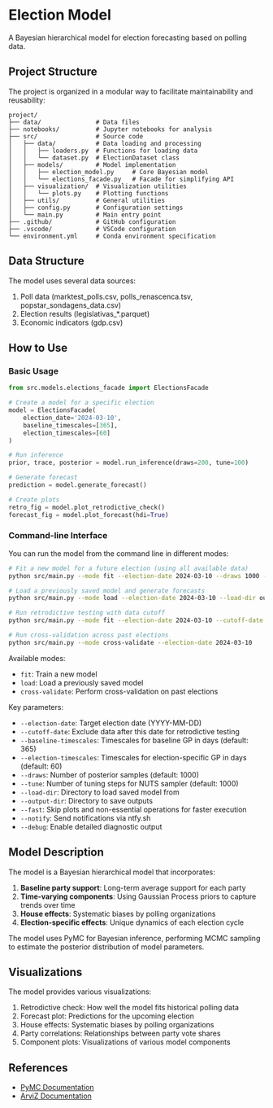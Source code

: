 # Election Model

A Bayesian hierarchical model for election forecasting based on polling data.

## Project Structure

The project is organized in a modular way to facilitate maintainability and reusability:

```
project/
├── data/               # Data files
├── notebooks/          # Jupyter notebooks for analysis
├── src/                # Source code
│   ├── data/           # Data loading and processing
│   │   ├── loaders.py  # Functions for loading data
│   │   └── dataset.py  # ElectionDataset class
│   ├── models/         # Model implementation
│   │   ├── election_model.py     # Core Bayesian model
│   │   └── elections_facade.py   # Facade for simplifying API
│   ├── visualization/  # Visualization utilities
│   │   └── plots.py    # Plotting functions
│   ├── utils/          # General utilities
│   ├── config.py       # Configuration settings
│   └── main.py         # Main entry point
├── .github/            # GitHub configuration
├── .vscode/            # VSCode configuration
└── environment.yml     # Conda environment specification
```

## Data Structure

The model uses several data sources:

1. Poll data (marktest_polls.csv, polls_renascenca.tsv, popstar_sondagens_data.csv)
2. Election results (legislativas_*.parquet)
3. Economic indicators (gdp.csv)

## How to Use

### Basic Usage

```python
from src.models.elections_facade import ElectionsFacade

# Create a model for a specific election
model = ElectionsFacade(
    election_date='2024-03-10',
    baseline_timescales=[365],
    election_timescales=[60]
)

# Run inference
prior, trace, posterior = model.run_inference(draws=200, tune=100)

# Generate forecast
prediction = model.generate_forecast()

# Create plots
retro_fig = model.plot_retrodictive_check()
forecast_fig = model.plot_forecast(hdi=True)
```

### Command-line Interface

You can run the model from the command line in different modes:

```bash
# Fit a new model for a future election (using all available data)
python src/main.py --mode fit --election-date 2024-03-10 --draws 1000 --tune 1000

# Load a previously saved model and generate forecasts
python src/main.py --mode load --election-date 2024-03-10 --load-dir outputs/your-model-directory

# Run retrodictive testing with data cutoff
python src/main.py --mode fit --election-date 2024-03-10 --cutoff-date 2024-01-01

# Run cross-validation across past elections
python src/main.py --mode cross-validate --election-date 2024-03-10
```

Available modes:
- `fit`: Train a new model
- `load`: Load a previously saved model
- `cross-validate`: Perform cross-validation on past elections

Key parameters:
- `--election-date`: Target election date (YYYY-MM-DD)
- `--cutoff-date`: Exclude data after this date for retrodictive testing
- `--baseline-timescales`: Timescales for baseline GP in days (default: 365)
- `--election-timescales`: Timescales for election-specific GP in days (default: 60)
- `--draws`: Number of posterior samples (default: 1000)
- `--tune`: Number of tuning steps for NUTS sampler (default: 1000)
- `--load-dir`: Directory to load saved model from
- `--output-dir`: Directory to save outputs
- `--fast`: Skip plots and non-essential operations for faster execution
- `--notify`: Send notifications via ntfy.sh
- `--debug`: Enable detailed diagnostic output

## Model Description

The model is a Bayesian hierarchical model that incorporates:

1. **Baseline party support**: Long-term average support for each party
2. **Time-varying components**: Using Gaussian Process priors to capture trends over time
3. **House effects**: Systematic biases by polling organizations
4. **Election-specific effects**: Unique dynamics of each election cycle

The model uses PyMC for Bayesian inference, performing MCMC sampling to estimate the posterior distribution of model parameters.

## Visualizations

The model provides various visualizations:

1. Retrodictive check: How well the model fits historical polling data
2. Forecast plot: Predictions for the upcoming election
3. House effects: Systematic biases by polling organizations
4. Party correlations: Relationships between party vote shares
5. Component plots: Visualizations of various model components

## References

- [PyMC Documentation](https://docs.pymc.io/)
- [ArviZ Documentation](https://arviz-devs.github.io/arviz/)